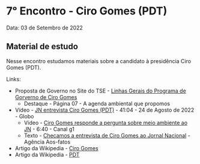 # 7ᵒ Encontro - Ciro Gomes (PDT)

Data: 03 de Setembro de 2022

## Material de estudo

Nesse encontro estudamos materiais sobre a candidato à presidência Ciro Gomes (PDT).

Links:

- Proposta de Governo no Site do TSE - [Linhas Gerais do Programa de Gorverno de Ciro Gomes](https://divulgacandcontas.tse.jus.br/candidaturas/oficial/2022/BR/BR/544/candidatos/882713/5_1659989903215.pdf)
    - Destaque - Página 07 - A agenda ambiental que propomos
- Vídeo - [JN entrevista Ciro Gomes (PDT)](https://globoplay.globo.com/v/10875842/) - 41:04 - 24 de Agosto de 2022 - Globo
    - Vídeo - [Ciro Gomes responde a pergunta sobre meio ambiente ao JN](https://youtu.be/xvjOBnQf1dY) - 6:40 - Canal g1
    - Texto - [Checamos a entrevista de Ciro Gomes ao Jornal Nacional](https://www.aosfatos.org/noticias/checamos-a-entrevista-de-ciro-gomes-ao-jornal-nacional/) - Agência Aos-fatos
- Artigo da Wikipedia - [Ciro Gomes](https://pt.wikipedia.org/wiki/Ciro_Gomes)
- Artigo da Wikipedia - [PDT](https://pt.wikipedia.org/wiki/Partido_Democr%C3%A1tico_Trabalhista)